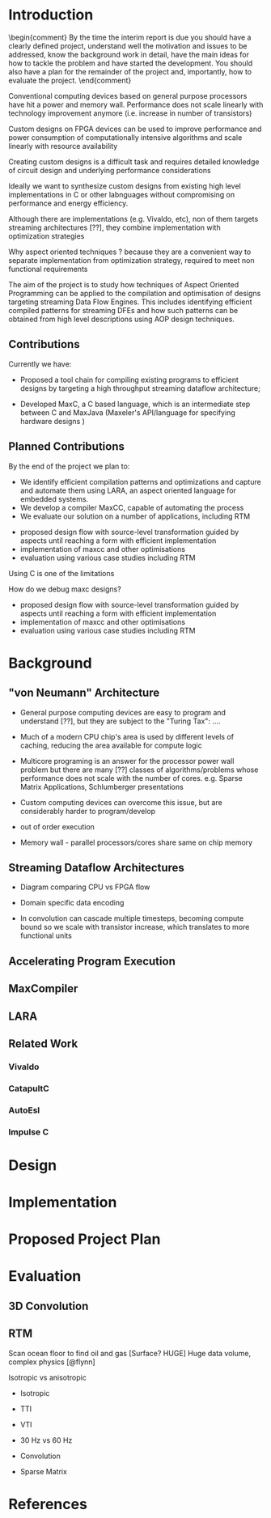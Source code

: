 # Introduction

\begin{comment}
By the time the interim report is due you should have a clearly defined
project, understand well the motivation and issues to be addressed, know
the background work in detail, have the main ideas for how to tackle the
problem and have started the development. You should also have a plan
for the remainder of the project and, importantly, how to evaluate the
project.
\end{comment}

Conventional computing devices based on general purpose processors
have hit a power and memory wall. Performance does not scale linearly
with technology improvement anymore (i.e. increase in number of
transistors)

Custom designs on FPGA devices can be used to improve performance and
power consumption of computationally intensive algorithms and scale
linearly with resource availability

Creating custom designs is a difficult task and requires detailed
knowledge of circuit design and underlying performance considerations

Ideally we want to synthesize custom designs from existing high level
implementations in C or other labnguages without compromising on
performance and energy efficiency.

Although there are implementations (e.g. Vivaldo, etc), non of them
targets streaming architectures [??], they combine implementation
with optimization strategies

Why aspect oriented techniques ? because they are a convenient way to
separate implementation from optimization strategy, required to meet
non functional requirements

The aim of the project is to study how techniques of Aspect Oriented
Programming can be applied to the compilation and optimisation of
designs targeting streaming Data Flow Engines. This includes
identifying efficient compiled patterns for streaming DFEs and how
such patterns can be obtained from high level descriptions using AOP
design techniques.

## Contributions

Currently we have:

* Proposed a tool chain for compiling existing programs to efficient
designs by targeting a high throughput streaming dataflow
architecture;

* Developed MaxC, a C based language, which is an intermediate step
  between C and MaxJava (Maxeler's API/language for specifying
  hardware designs )

## Planned Contributions

By the end of the project we plan to:

* We identify efficient compilation patterns and optimizations and
capture and automate them using LARA, an aspect oriented language for
embedded systems.
* We develop a compiler MaxCC, capable of automating the process
* We evaluate our solution on a number of applications, including RTM
- proposed design flow with source-level transformation guided by
  aspects until reaching a form with efficient implementation
- implementation of maxcc and other optimisations
- evaluation using various case studies including RTM

Using C is one of the limitations

How do we debug maxc designs?


- proposed design flow with source-level transformation guided by
  aspects until reaching a form with efficient implementation
- implementation of maxcc and other optimisations
- evaluation using various case studies including RTM

# Background


## "von Neumann" Architecture


* General purpose computing devices are easy to program and understand
  [??], but they are subject to the "Turing Tax": ....

* Much of a modern CPU chip's area is used by different levels of
  caching, reducing the area available for compute logic

* Multicore programing is an answer for the processor power wall
  problem but there are many [??] classes of algorithms/problems whose
  performance does not scale with the number of cores. e.g. Sparse
  Matrix Applications, Schlumberger presentations

* Custom computing devices can overcome this issue, but are
  considerably harder to program/develop

* out of order execution

* Memory wall - parallel processors/cores share same on chip memory

## Streaming Dataflow Architectures

* Diagram comparing CPU vs FPGA flow

* Domain specific data encoding

* In convolution can cascade multiple timesteps, becoming compute
  bound so we scale with transistor increase, which translates to more
  functional units

## Accelerating Program Execution



## MaxCompiler

## LARA

## Related Work

### Vivaldo

### CatapultC

### AutoEsl

### Impulse C



# Design

# Implementation

# Proposed Project Plan

# Evaluation

## 3D Convolution

## RTM

Scan ocean floor to find oil and gas [Surface? HUGE]
Huge data volume, complex physics [@flynn]

Isotropic vs anisotropic

* Isotropic
* TTI
* VTI
* 30 Hz vs 60 Hz

* Convolution
* Sparse Matrix

# References
